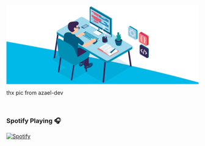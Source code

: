 <img align="center" alt="GIF" src="https://raw.githubusercontent.com/Azael-Dev/Azael-Dev/master/coding.gif"/>
<p stype='display:none'>thx pic from azael-dev </p>
<p align="center">
  <br>
  <samp>
    

 </samp>

</p>

### Spotify Playing 🎧
[![Spotify](https://novatorem.visualbean.vercel.app/api/spotify)](https://open.spotify.com/user/ckepjpsq66x0dfraqmyp0yahl)





